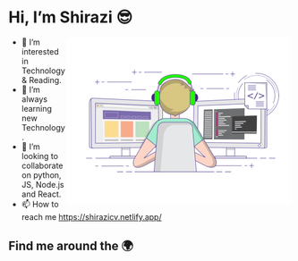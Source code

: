 # Hi, I’m Shirazi 😎

<img align="right" alt="Coding" width="400" src="https://raw.githubusercontent.com/devSouvik/devSouvik/master/gif3.gif">

- 👀 I’m interested in Technology & Reading.
- 🌱 I’m always learning new Technology.
- 💞️ I’m looking to collaborate on python, JS, Node.js and React.
- 📫 How to reach me https://shirazicv.netlify.app/

## Find me around the 🌍


<!---
Shirazii/Shirazii is a ✨ special ✨ repository because its `README.md` (this file) appears on your GitHub profile.
You can click the Preview link to take a look at your changes.
--->
